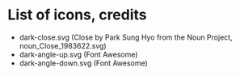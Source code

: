 
# List of icons, credits

+ dark-close.svg (Close by Park Sung Hyo from the Noun Project, noun_Close_1983622.svg)
+ dark-angle-up.svg (Font Awesome)
+ dark-angle-down.svg (Font Awesome)

